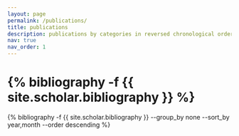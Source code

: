 ```yaml
---
layout: page
permalink: /publications/
title: publications
description: publications by categories in reversed chronological order. generated by jekyll-scholar.
nav: true
nav_order: 1
---
```

<!-- _pages/publications.md -->
<div class="publications">

# {% bibliography -f {{ site.scholar.bibliography }} %}
{% bibliography -f {{ site.scholar.bibliography }} --group_by none --sort_by year,month --order descending %}
</div>
